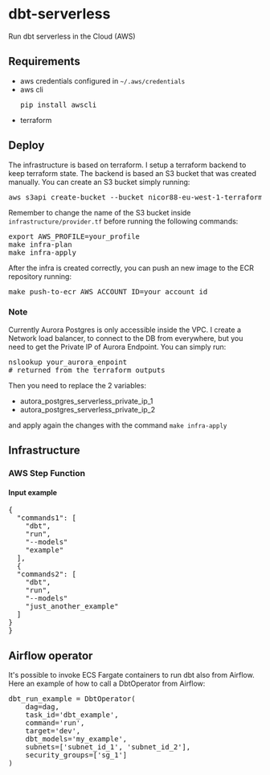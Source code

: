 # dbt-serverless
Run dbt serverless in the Cloud (AWS)

## Requirements
* aws credentials configured in `~/.aws/credentials`
* aws cli
  <pre>
  pip install awscli
  </pre>
* terraform


## Deploy
The infrastructure is based on terraform.
I setup a terraform backend to keep terraform state. The backend is based an S3 bucket that was created manually.
You can create an S3 bucket simply running:
<pre>
aws s3api create-bucket --bucket nicor88-eu-west-1-terraform --region eu-west-1 --create-bucket-configuration LocationConstraint=eu-west-1
</pre>
Remember to change the name of the S3 bucket inside `infrastructure/provider.tf` before running the following commands:
<pre>
export AWS_PROFILE=your_profile
make infra-plan
make infra-apply
</pre>

After the infra is created correctly, you can push an new image to the ECR repository running:
<pre>
make push-to-ecr AWS_ACCOUNT_ID=your_account_id
</pre>

### Note
Currently Aurora Postgres is only accessible inside the VPC.
I create a Network load balancer, to connect to the DB from everywhere, but you need to get the Private IP of Aurora Endpoint.
You can simply run:
<pre>
nslookup your_aurora_enpoint
# returned from the terraform outputs
</pre>
Then you need to replace the 2 variables:
* autora_postgres_serverless_private_ip_1
* autora_postgres_serverless_private_ip_2

and apply again the changes with the command `make infra-apply`

## Infrastructure

### AWS Step Function

#### Input example

<pre>
{
  "commands1": [
    "dbt",
    "run",
    "--models"
    "example"
  ],
  {
  "commands2": [
    "dbt",
    "run",
  	"--models"
    "just_another_example"
  ]
}
}
</pre>

## Airflow operator
It's possible to invoke ECS Fargate containers to run dbt also from Airflow.
Here an example of how to call a DbtOperator from Airflow:
<pre>
dbt_run_example = DbtOperator(
    dag=dag,
    task_id='dbt_example',
    command='run',
    target='dev',
    dbt_models='my_example',
    subnets=['subnet_id_1', 'subnet_id_2'],
    security_groups=['sg_1']
)
</pre>
